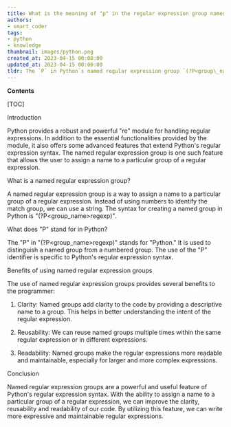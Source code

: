 ```yaml
---
title: What is the meaning of "p" in the regular expression group named "(?p<group_name>regexp)"?
authors:
- smart_coder
tags:
- python
- knowledge
thumbnail: images/python.png
created_at: 2023-04-15 00:00:00
updated_at: 2023-04-15 00:00:00
tldr: The `P` in Python`s named regular expression group `(?P<group\_name>regexp)` stands for `named capture group`.
---
```


**Contents**

[TOC]

Introduction

Python provides a robust and powerful "re" module for handling regular expressions. In addition to the essential functionalities provided by the module, it also offers some advanced features that extend Python's regular expression syntax. The named regular expression group is one such feature that allows the user to assign a name to a particular group of a regular expression.

What is a named regular expression group?

A named regular expression group is a way to assign a name to a particular group of a regular expression. Instead of using numbers to identify the match group, we can use a string. The syntax for creating a named group in Python is "(?P<group_name>regexp)".

What does "P" stand for in Python?

The "P" in "(?P<group_name>regexp)" stands for "Python." It is used to distinguish a named group from a numbered group. The use of the "P" identifier is specific to Python's regular expression syntax.

Benefits of using named regular expression groups

The use of named regular expression groups provides several benefits to the programmer:

1. Clarity: Named groups add clarity to the code by providing a descriptive name to a group. This helps in better understanding the intent of the regular expression.

2. Reusability: We can reuse named groups multiple times within the same regular expression or in different expressions.

3. Readability: Named groups make the regular expressions more readable and maintainable, especially for larger and more complex expressions.

Conclusion

Named regular expression groups are a powerful and useful feature of Python's regular expression syntax. With the ability to assign a name to a particular group of a regular expression, we can improve the clarity, reusability and readability of our code. By utilizing this feature, we can write more expressive and maintainable regular expressions.
